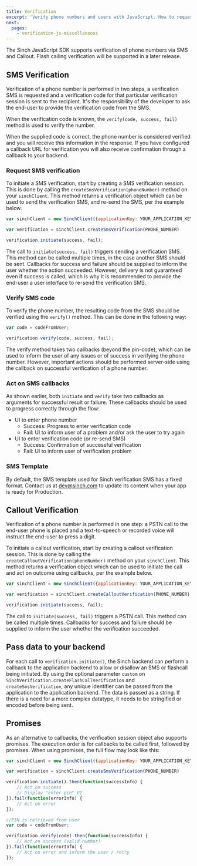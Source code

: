```yaml
---
title: Verification
excerpt: 'Verify phone numbers and users with JavaScript. How to request SMS Verification and how to verify a user phone number. Read more.'
next:
  pages:
    - verification-js-miscellaneous
---
```

The Sinch JavaScript SDK supports verification of phone numbers via SMS and Callout. Flash calling verification will be supported in a later release.

## SMS Verification

Verification of a phone number is performed in two steps, a verification SMS is requested and a verification code for that particular verification session is sent to the recipient. It's the responsibility of the developer to ask the end-user to provide the verification code from the SMS.

When the verification code is known, the `verify(code, success, fail)` method is used to verify the number.

When the supplied code is correct, the phone number is considered verified and you will receive this information in the response. If you have configured a callback URL for verification you will also receive confirmation through a callback to your backend.

### Request SMS verification

To initiate a SMS verification, start by creating a SMS verification session. This is done by calling the `createSmsVerification(phoneNumber)` method on your `sinchClient`. This method returns a verification object which can be used to send the verification SMS, and re-send the SMS, per the example below.

```javascript
var sinchClient = new SinchClient({applicationKey: YOUR_APPLICATION_KEY})

var verification = sinchClient.createSmsVerification(PHONE_NUMBER)

verification.initiate(success, fail);
```

The call to `initiate(success, fail)` triggers sending a verification SMS. This method can be called multiple times, in the case another SMS should be sent. Callbacks for success and failure should be supplied to inform the user whether the action succeeded. However, delivery is not guaranteed even if success is called, which is why it is recommended to provide the end-user a user interface to re-send the verification SMS.

### Verify SMS code

To verify the phone number, the resulting code from the SMS should be verified using the `verify()` method. This can be done in the following way:

```javascript
var code = codeFromUser;

verification.verify(code, success, fail);
```

The verify method takes two callbacks (beyond the pin-code), which can be used to inform the user of any issues or of success in verifying the phone number. However, important actions should be performed server-side using the callback on successful verification of a phone number.

### Act on SMS callbacks

As shown earlier, both `initiate` and `verify` take two callbacks as arguments for successful result or failure. These callbacks should be used to progress correctly through the flow:

  - UI to enter phone number
      - Success: Progress to enter verification code
      - Fail: UI to inform user of a problem and/or ask the user to try
        again
  - UI to enter verification code (or re-send SMS)
      - Success: Confirmation of successful verification
      - Fail: UI to inform user of verification problem

### SMS Template

By default, the SMS template used for Sinch verification SMS has a fixed format. Contact us at <dev@sinch.com> to update its content when your app is ready for Production.

## Callout Verification

Verification of a phone number is performed in one step: a PSTN call to the end-user phone is placed and a text-to-speech or recorded voice will instruct the end-user to press a digit.

To initiate a callout verification, start by creating a callout verification session. This is done by calling the `createCalloutVerification(phoneNumber)` method on your `sinchClient`. This method returns a verification object which can be used to initiate the call and act on outcome using callbacks, per the example below.

```javascript
var sinchClient = new SinchClient({applicationKey: YOUR_APPLICATION_KEY})

var verification = sinchClient.createCalloutVerification(PHONE_NUMBER)

verification.initiate(success, fail);
```

The call to `initiate(success, fail)` triggers a PSTN call. This method can be called multiple times. Callbacks for success and failure should be supplied to inform the user whether the verification succeeded.

## Pass data to your backend

For each call to `verification.initiate()`, the Sinch backend can perform a callback to the application backend to allow or disallow an SMS or flashcall being initiated. By using the optional parameter `custom` on `SinchVerification.createFlashCallVerification` and `createSmsVerification`, any unique identifier can be passed from the application to the application backend. The data is passed as a string. If there is a need for a more complex datatype, it needs to be stringified or encoded before being sent.

## Promises

As an alternative to callbacks, the verification session object also supports promises. The execution order is for callbacks to be called first, followed by promises. When using promises, the full flow may look like this:

```javascript
var sinchClient = new SinchClient({applicationKey: YOUR_APPLICATION_KEY})

var verification = sinchClient.createSmsVerification(PHONE_NUMBER)

verification.initiate().then(function(successInfo) {
    // Act on success
    // Display "enter pin" UI
}).fail(function(errorInfo) {
    // Act on error
});

//PIN is retrieved from user
var code = codeFromUser;

verification.verify(code).then(function(successInfo) {
    // Act on success (valid number)
}).fail(function(errorInfo) {
    // Act on error and inform the user / retry
});
```
